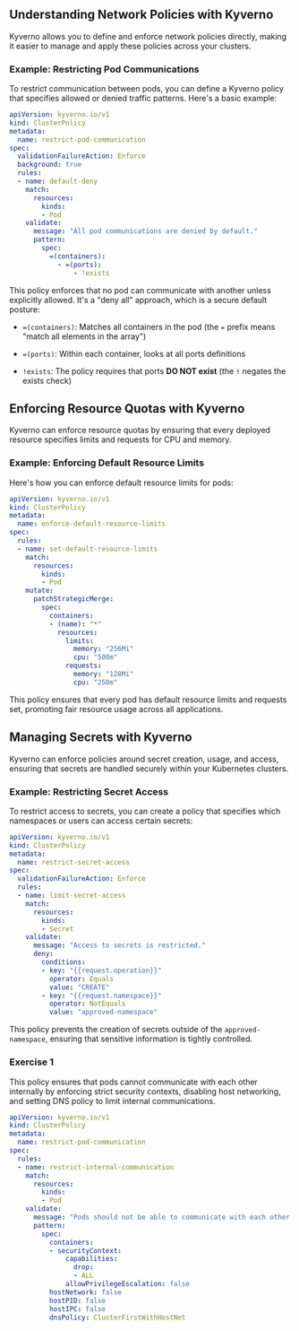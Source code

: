## Understanding Network Policies with Kyverno

Kyverno allows you to define and enforce network policies directly, making it easier to manage and apply these policies across your clusters.

### Example: Restricting Pod Communications

To restrict communication between pods, you can define a Kyverno policy that specifies allowed or denied traffic patterns. Here's a basic example:

```yaml
apiVersion: kyverno.io/v1
kind: ClusterPolicy
metadata:
  name: restrict-pod-communication
spec:
  validationFailureAction: Enforce
  background: true
  rules:
  - name: default-deny
    match:
      resources:
        kinds:
        - Pod
    validate:
      message: "All pod communications are denied by default."
      pattern:
        spec:
          =(containers):
            - =(ports):
                - !exists
```

This policy enforces that no pod can communicate with another unless explicitly allowed. It's a "deny all" approach, which is a secure default posture:

- `=(containers)`: Matches all containers in the pod (the `=` prefix means "match all elements in the array")

- `=(ports)`: Within each container, looks at all ports definitions

- `!exists`: The policy requires that ports **DO NOT exist** (the `!` negates the exists check)

## Enforcing Resource Quotas with Kyverno

Kyverno can enforce resource quotas by ensuring that every deployed resource specifies limits and requests for CPU and memory.

### Example: Enforcing Default Resource Limits

Here's how you can enforce default resource limits for pods:

```yaml
apiVersion: kyverno.io/v1
kind: ClusterPolicy
metadata:
  name: enforce-default-resource-limits
spec:
  rules:
  - name: set-default-resource-limits
    match:
      resources:
        kinds:
        - Pod
    mutate:
      patchStrategicMerge:
        spec:
          containers:
          - (name): "*"
            resources:
              limits:
                memory: "256Mi"
                cpu: "500m"
              requests:
                memory: "128Mi"
                cpu: "250m"
```

This policy ensures that every pod has default resource limits and requests set, promoting fair resource usage across all applications.

## Managing Secrets with Kyverno

Kyverno can enforce policies around secret creation, usage, and access, ensuring that secrets are handled securely within your Kubernetes clusters.

### Example: Restricting Secret Access

To restrict access to secrets, you can create a policy that specifies which namespaces or users can access certain secrets:

```yaml
apiVersion: kyverno.io/v1
kind: ClusterPolicy
metadata:
  name: restrict-secret-access
spec:
  validationFailureAction: Enforce
  rules:
  - name: limit-secret-access
    match:
      resources:
        kinds:
        - Secret
    validate:
      message: "Access to secrets is restricted."
      deny:
        conditions:
        - key: "{{request.operation}}"
          operator: Equals
          value: "CREATE"
        - key: "{{request.namespace}}"
          operator: NotEquals
          value: "approved-namespace"
```

This policy prevents the creation of secrets outside of the `approved-namespace`, ensuring that sensitive information is tightly controlled.

### Exercise 1

This policy ensures that pods cannot communicate with each other internally by enforcing strict security contexts, disabling host networking, and setting DNS policy to limit internal communications.

```yaml
apiVersion: kyverno.io/v1
kind: ClusterPolicy
metadata:
  name: restrict-pod-communication
spec:
  rules:
  - name: restrict-internal-communication
    match:
      resources:
        kinds:
        - Pod
    validate:
      message: "Pods should not be able to communicate with each other internally."
      pattern:
        spec:
          containers:
          - securityContext:
              capabilities:
                drop:
                - ALL
              allowPrivilegeEscalation: false
          hostNetwork: false
          hostPID: false
          hostIPC: false
          dnsPolicy: ClusterFirstWithHostNet
```
